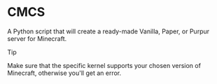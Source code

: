 # CMCS
A Python script that will create a ready-made Vanilla, Paper, or Purpur server for Minecraft.
> [!TIP]
> Make sure that the specific kernel supports your chosen version of Minecraft, otherwise you'll get an error.
